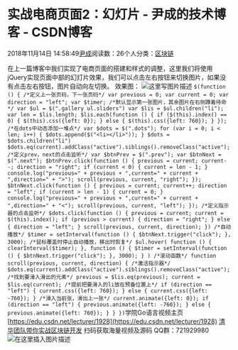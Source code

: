 
# 实战电商页面2：幻灯片 - 尹成的技术博客 - CSDN博客

2018年11月14日 14:58:49[尹成](https://me.csdn.net/yincheng01)阅读数：26个人分类：[区块链](https://blog.csdn.net/yincheng01/article/category/7618299)



在上一篇博客中我们实现了电商页面的搭建和样式的调整，这里我们将使用jQuery实现页面中部的幻灯片效果，我们可以点击左右按钮来切换图片，如果没有点击左右按钮，图片自动向左切换。
效果图：
![这里写图片描述](https://img-blog.csdn.net/20180912152426419?watermark/2/text/aHR0cHM6Ly9ibG9nLmNzZG4ubmV0L3dlaXhpbl80MjI4NjAyMw==/font/5a6L5L2T/fontsize/400/fill/I0JBQkFCMA==/dissolve/70)
`$(function () {
    /*定义上一张页码，下一张页码*/
    var previous = 0;
    var current = 0;
    var direction = "left";
    var $timer;
    /*默认显示第一张图片，其余图片在右侧蹲着待命*/
    var $ul = $(".gallery ul.sliders")
    var $lis = $ul.children("li");
    var len = $lis.length;
    $lis.each(function () {
        if ($(this).index() == 0) {
            $(this).css({left: 0});
        } else {
            $(this).css({left: 760});
        }
    });
    /*在dots中动态添加一堆点*/
    var $dots = $(".dots");
    for (var i = 0; i < len; i++) {
        $dots.append($("<li></li>"));
    }
    $dots = $dots.children("li")
    $dots.eq(current).addClass("active").siblings().removeClass("active");
    /*定义prev，next的点击监听*/
    var $btnPrev = $(".prev");
    var $btnNext = $(".next");
    $btnPrev.click(function () {
        previous = current;
        current--;
        direction = "right";
        if (current < 0) {
            current = len - 1;
        }
        console.log("previous=" + previous + ",current=" + current + ",direction=" + ">");
        scroll(previous, current, "right");
    });
    $btnNext.click(function () {
        previous = current;
        current++;
        direction = "left";
        if (current > len - 1) {
            current = 0;
        }
        console.log("previous=" + previous + ",current=" + current + ",direction=" + "<");
        scroll(previous, current, "left");
    });
    /*定义指示器的点击监听*/
    $dots.click(function () {
        previous = current;
        current = $(this).index();
        if (previous > current) {
            direction = "right";
        } else {
            direction = "left";
        }
        scroll(previous, current, direction);
    })
    /*自动播放*/
    $timer = setInterval(function () {
        $btnNext.trigger("click");
    }, 3000);
    /*鼠标覆盖时停止自动播放，移出时恢复*/
    $ul.hover(
        function () {
            clearInterval($timer);
        }, function () {
            $timer = setInterval(function () {
                $btnNext.trigger("click");
            }, 3000);
        }
    )
    /*滚动函数*/
    function scroll(previous, current, direction) {
        /*激活指示器*/
        $dots.eq(current).addClass("active").siblings().removeClass("active");
        /*找到要滑入滑出的元素*/
        previous = $lis.eq(previous);
        current = $lis.eq(current);
        /*提前把要滑入的li放在预备位置上*/
        if (direction == "left") {
            current.css({left: 760});
        } else {
            current.css({left: -760});
        }
        /*滑入当前张，滑出上一张*/
        current.animate({left: 0});
        if (direction == "left") {
            previous.animate({left: -760});
        } else {
            previous.animate({left: 760});
        }
    }
})`学院Go语言视频主页
[https://edu.csdn.net/lecturer/1928](https://edu.csdn.net/lecturer/1928)
[清华团队带你实战区块链开发](https://ke.qq.com/course/344443?tuin=3d17195d)
扫码获取海量视频及源码   QQ群：721929980
![在这里插入图片描述](https://img-blog.csdnimg.cn/20181114143613461.png?x-oss-process=image/watermark,type_ZmFuZ3poZW5naGVpdGk,shadow_10,text_aHR0cHM6Ly9ibG9nLmNzZG4ubmV0L3lpbmNoZW5nMDE=,size_16,color_FFFFFF,t_70)

